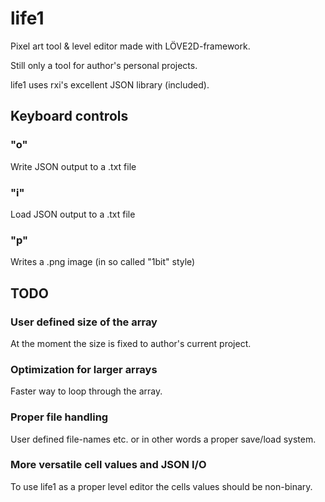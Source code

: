 # life1

Pixel art tool & level editor made with LÖVE2D-framework.

Still only a tool for author's personal projects.

life1 uses rxi's excellent JSON library (included).

## Keyboard controls
### "o"
Write JSON output to a .txt file

### "i"
Load JSON output to a .txt file

### "p"
Writes a .png image (in so called "1bit" style)

## TODO

### User defined size of the array
At the moment the size is fixed to author's current project.

### Optimization for larger arrays
Faster way to loop through the array.

### Proper file handling
User defined file-names etc. or in other words a proper save/load system.

### More versatile cell values and JSON I/O
To use life1 as a proper level editor the cells values should be non-binary.
